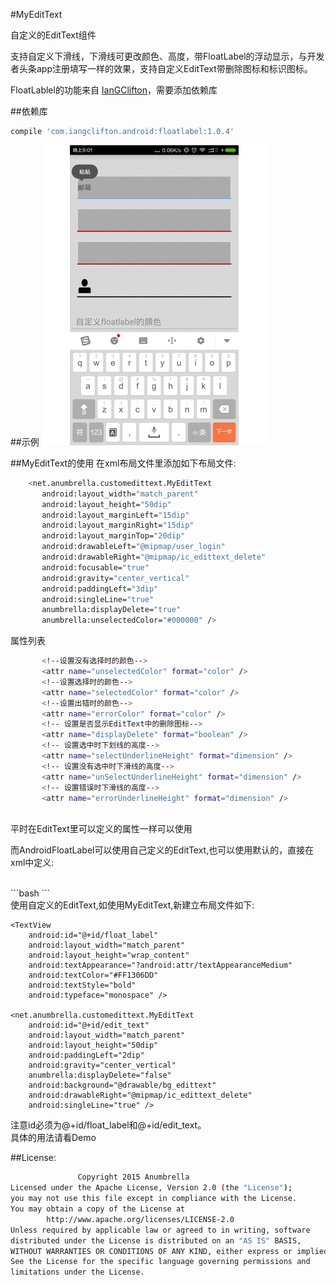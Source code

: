#MyEditText

自定义的EditText组件

支持自定义下滑线，下滑线可更改颜色、高度，带FloatLabel的浮动显示，与开发者头条app注册填写一样的效果，支持自定义EditText带删除图标和标识图标。

FloatLablel的功能来自 [IanGClifton](https://github.com/IanGClifton/AndroidFloatLabel")，需要添加依赖库


##依赖库

 ```bash
compile 'com.iangclifton.android:floatlabel:1.0.4'
```

##示例
![MyEditText](MyEditText.gif)

##MyEditText的使用
在xml布局文件里添加如下布局文件:<br/>


 ```bash
     <net.anumbrella.customedittext.MyEditText
        android:layout_width="match_parent"
        android:layout_height="50dip"
        android:layout_marginLeft="15dip"
        android:layout_marginRight="15dip"
        android:layout_marginTop="20dip"
        android:drawableLeft="@mipmap/user_login"
        android:drawableRight="@mipmap/ic_edittext_delete"
        android:focusable="true"
        android:gravity="center_vertical"
        android:paddingLeft="3dip"
        android:singleLine="true"
        anumbrella:displayDelete="true"
        anumbrella:unselectedColor="#000000" />
```

属性列表<br/>


 ```bash
        <!--设置没有选择时的颜色-->
        <attr name="unselectedColor" format="color" />
        <!--设置选择时的颜色-->
        <attr name="selectedColor" format="color" />
        <!--设置出错时的颜色-->
        <attr name="errorColor" format="color" />
        <!-- 设置是否显示EditText中的删除图标-->
        <attr name="displayDelete" format="boolean" />
        <!-- 设置选中时下划线的高度-->
        <attr name="selectUnderlineHeight" format="dimension" />
        <!-- 设置没有选中时下滑线的高度-->
        <attr name="unSelectUnderlineHeight" format="dimension" />
        <!-- 设置错误时下滑线的高度-->
        <attr name="errorUnderlineHeight" format="dimension" />
```


<br/>
平时在EditText里可以定义的属性一样可以使用

而AndroidFloatLabel可以使用自己定义的EditText,也可以使用默认的，直接在xml中定义:

<br/>
 ```bash
    <com.iangclifton.android.floatlabel.FloatLabel
        android:id="@+id/float_label_4"
        android:layout_width="match_parent"
        android:layout_height="wrap_content"
        android:layout_marginTop="20dip"
        android:hint="自定义floatlabel的颜色"
        android:textColorHint="@drawable/custom_hint_color"
        floatlabel:floatLabelColor="#FF0000" />
```


<br/>
使用自定义的EditText,如使用MyEditText,新建立布局文件如下:

<merge xmlns:android="http://schemas.android.com/apk/res/android"
    xmlns:anumbrella="http://schemas.android.com/apk/res-auto">

    <TextView
        android:id="@+id/float_label"
        android:layout_width="match_parent"
        android:layout_height="wrap_content"
        android:textAppearance="?android:attr/textAppearanceMedium"
        android:textColor="#FF1306DD"
        android:textStyle="bold"
        android:typeface="monospace" />

    <net.anumbrella.customedittext.MyEditText
        android:id="@+id/edit_text"
        android:layout_width="match_parent"
        android:layout_height="50dip"
        android:paddingLeft="2dip"
        android:gravity="center_vertical"
        anumbrella:displayDelete="false"
        android:background="@drawable/bg_edittext"
        android:drawableRight="@mipmap/ic_edittext_delete"
        android:singleLine="true" />

</merge>

注意id必须为@+id/float_label和@+id/edit_text。
<br/>
具体的用法请看Demo

##License:

```bash
               Copyright 2015 Anumbrella
Licensed under the Apache License, Version 2.0 (the "License");
you may not use this file except in compliance with the License.
You may obtain a copy of the License at 
        http://www.apache.org/licenses/LICENSE-2.0
Unless required by applicable law or agreed to in writing, software
distributed under the License is distributed on an "AS IS" BASIS,
WITHOUT WARRANTIES OR CONDITIONS OF ANY KIND, either express or implied.
See the License for the specific language governing permissions and
limitations under the License.
```












